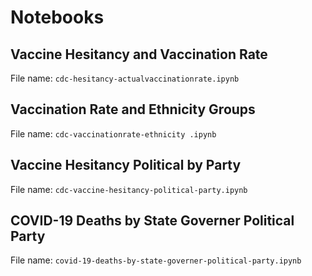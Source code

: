# Notebooks

## Vaccine Hesitancy and Vaccination Rate
File name: `cdc-hesitancy-actualvaccinationrate.ipynb`

## Vaccination Rate and Ethnicity Groups
File name: `cdc-vaccinationrate-ethnicity .ipynb`

## Vaccine Hesitancy Political by Party
File name: `cdc-vaccine-hesitancy-political-party.ipynb`

## COVID-19 Deaths by State Governer Political Party
File name: `covid-19-deaths-by-state-governer-political-party.ipynb`


